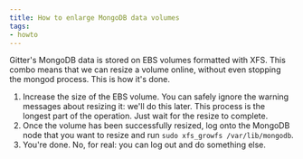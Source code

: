 ```yaml
---
title: How to enlarge MongoDB data volumes
tags:
- howto
---
```


Gitter's MongoDB data is stored on EBS volumes formatted with XFS. This combo means that we can resize a volume online, without even stopping the mongod process. This is how it's done.

  1. Increase the size of the EBS volume. You can safely ignore the warning messages about resizing it: we'll do this later. This process is the longest part of the operation. Just wait for the resize to complete.
  1. Once the volume has been successfully resized, log onto the MongoDB node that you want to resize and run `sudo xfs_growfs /var/lib/mongodb`.
  1. You're done. No, for real: you can log out and do something else.
